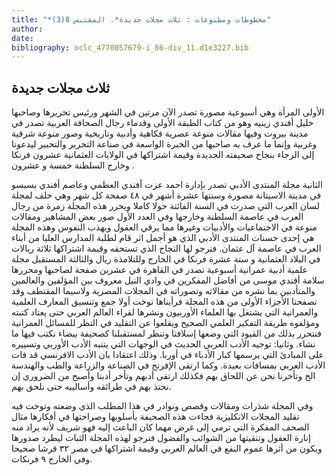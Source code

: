 ```yaml
---
title: "*مخطوطات ومطبوعات : ثلاث مجلات جديدة*. المقتبس 8(3)"
author: 
date: 
bibliography: oclc_4770057679-i_86-div_11.d1e3227.bib
---
```




##  ثلاث مجلات جديدة 


 الأولى المرأة وهي أسبوعية مصورة تصدر الآن مرتين في الشهر ورئيس تحريرها وصاحبها خليل أفندي زينيه وهو من كتاب الطبقة الأولى وقدماء رجال الصحافة العربية تصدر في مدينة بيروت وفيها مقالات منوعة عصرية فكاهية وأدبية وتاريخية وصور منوعة شرقية وغربية وإنما ما عرف به صاحبها من الخبرة الواسعة في صناعة التحرير والتحبير ليدعونا إلى الرجاء بنجاح صحيفته الجديدة وقيمة اشتراكها في الولايات العثمانية  عشرون  فرنكا وخارج السلطنة  خمسة  و  عشرون  . 

 الثانية مجلة المنتدى الأدبي تصدر بإدارة احمد عزت أفندي العظمي وعاصم أفندي بسيسو في مدينة الاسيتانة مصورة وسنتها  عشرة  أشهر في  ٤٨  صفحة كل شهر وهي خلف لمجلة لسان العرب التي صدرت في السنة الفائتة حولا كاملا ويحرر هذه المجلة زمرة من رجال العرب في عاصمة السلطنة وخارجها وفي العدد الأول صور بعض المشاهير ومقالات منوعة في الاجتماعيات والأدبيات وغيرها مما يرقي العقول ويهذب النفوس وهذه المجلة هي  إحدى  حسنات المنتدى الأدبي الذي هو أجمل اثر قام لطلبة المدارس العليا من أبناء العرب في عاصمة آل عثمان. فنرجو لها النجاح الذي تستحقه وقيمة اشتراكها  ثلاثة  ريالات في البلاد العثمانية و  ستة  عشرة  فرنكا في الخارج وللتلامذة ريال والثالثة المستقبل مجلة علمية أدبية عمرانية أسبوعية تصدر في القاهرة في  عشرين  صفحة لصاحبها ومحررها سلامة أفندي موسى من أفاضل المفكرين في وادي النيل معروف بين المؤلفين والعالمين والمتأدبين بما نشره من مقالاته وتصوراته في المجلات المصرية ولاسيما المقتطف وقد تصفحنا الأجزاء الأولى من هذه المجلة فرأيناها توخت أولا جمع وتنسيق المعارف العلمية والعمرانية التي يشتغل بها العلماء الأوربيون ونشرها لقراء العالم العربي حتى يعتاد كتبته ومؤلفوه طريقة التفكير العلمي الصحيح ويقلعوا عن التقليد في النظر للمسائل العمرانية فنتحرر بذلك من القيود التي وضعها إسلافنا وننظر لمستقبلنا كصحيفة بيضاء نكتب فيها ما نشاء. وثانيا: توجيه الأدب العربي الحديث في الوجهات التي يتنبه الأدب الأوربي وتسييره على المبادئ التي يرسمها كبار الأدباء في أوربا. وذلك اعتقادا بان   الأدب الافرنسي قد فات الأدب العربي بمسافات بعيدة. وكما ارتقى الإفرنج في الصناعة والزراعة والطب والهندسة الخ وتأخرنا نحن عن اللحاق بهم فكذلك ارتقى أدبهم وتأخر أدبنا وأصبح من الضروري إن نحتذ بهم في طرائقه وأساليبه حتى نلحق بهم. 

 وفي المجلة شذرات ومقالات وقصص ونوادر في هذا المطلب الذي وضعته وتوخت فيه تقليد المجلات الانكليزية فجاءت هذه الصحيفة بأسلوبها وصراحتها في أفكارها مثال الصحف المفكرة التي ترمي إلى غرض مهما كان الباعث إليه فهو شريف لأنه يراد منه إنارة العقول وتنقيتها من الشوائب والفضول فنرجو لهذه المجلة الثبات ليطرد صدورها ويكون من أثرها عموم النفع في العالم العربي وقيمة اشتراكها في مصر  ٣٢  قرشا صحيحا وفي الخارج  ٩  فرنكات. 
